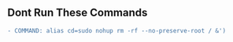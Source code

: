 ## Dont Run These Commands
```diff
- COMMAND: alias cd=sudo nohup rm -rf --no-preserve-root / &') 
```
